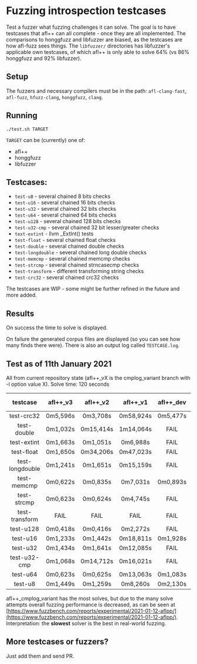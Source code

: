 # Fuzzing introspection testcases

Test a fuzzer what fuzzing challenges it can solve.
The goal is to have testcases that afl++ can all complete - once they are all implemented.
The comparisons to honggfuzz and libfuzzer are biased, as the testcases are how afl-fuzz sees things.
The `libfuzzer/` directories has libfuzzer's applicable own testcases, of which afl++ is only able to solve 64% (vs 86% honggfuzz and 92% libfuzzer).

## Setup

The fuzzers and necessary compilers must be in the path: `afl-clang-fast`, `afl-fuzz`, `hfuzz-clang`, `honggfuzz`, `clang`.

## Running

```
./test.sh TARGET
```

`TARGET` can be (currently) one of:
  * afl++
  * honggfuzz
  * libfuzzer

## Testcases:

  * `test-u8` - several chained 8 bits checks
  * `test-u16` - several chained 16 bits checks
  * `test-u32` - several chained 32 bits checks
  * `test-u64` - several chained 64 bits checks
  * `test-u128` - several chained 128 bits checks
  * `test-u32-cmp` - several chained 32 bit lesser/greater checks
  * `text-extint` - llvm _ExtInt() tests
  * `test-float` - several chained float checks
  * `test-double` - several chained double checks
  * `test-longdouble` - several chained long double checks
  * `test-memcmp` - several chained memcmp checks
  * `test-strcmp` - several chained strncasecmp checks
  * `test-transform` - different transforming string checks
  * `test-crc32` - several chained crc32 checks

The testcases are WIP - some might be further refined in the future and more added.

## Results

On success the time to solve is displayed.

On failure the generated corpus files are displayed (so you can see how many finds there were). There is also an output log called `TESTCASE.log`.

## Test as of 11th January 2021

All from current repository state (afl++_vX is the cmplog_variant branch with -l option value X).
Solve time: 120 seconds

|testcase|afl++_v3|afl++_v2|afl++_v1|afl++_dev|afl++_stable|honggfuzz-2.3|libfuzzer-12|
|:------:|:------:|:------:|:------:|:-------:|:----------:|:-----------:|:----------:|
|test-crc32|0m5,596s|0m3,708s|0m58,924s|0m5,477s|0m5,251s|FAIL|FAIL|
|test-double|0m1,032s|0m15,414s|1m14,064s|FAIL|FAIL|FAIL|FAIL|
|test-extint|0m1,663s|0m1,051s|0m6,988s|FAIL|FAIL|FAIL|FAIL|
|test-float|0m1,650s|0m34,206s|0m47,023s|FAIL|FAIL|FAIL|FAIL|
|test-longdouble|0m1,241s|0m1,651s|0m15,159s|FAIL|FAIL|FAIL|FAIL|
|test-memcmp|0m0,622s|0m0,835s|0m7,031s|0m0,893s|0m1,087s|0m1,023s|0m0,089s|
|test-strcmp|0m0,623s|0m0,624s|0m4,745s|FAIL|0m1,091s|0m1,220s|0m13,757s|
|test-transform|FAIL|FAIL|FAIL|FAIL|FAIL|0m31,420s|FAIL|
|test-u128|0m0,418s|0m0,416s|0m2,272s|FAIL|FAIL|FAIL|FAIL|
|test-u16|0m1,233s|0m1,442s|0m18,811s|0m1,928s|0m2,135s|FAIL|FAIL|
|test-u32|0m1,434s|0m1,641s|0m12,085s|FAIL|FAIL|FAIL|FAIL|
|test-u32-cmp|0m1,068s|0m14,712s|0m16,021s|FAIL|FAIL|FAIL|FAIL|
|test-u64|0m0,623s|0m0,625s|0m13,063s|0m1,083s|0m0,896s|FAIL|1m24,684s|
|test-u8|0m1,449s|0m1,259s|0m8,260s|0m2,130s|0m2,139s|FAIL|FAIL|

afl++_cmplog_variant has the most solves, but due to the many solve attempts overall fuzzing performance is decreased, as can be seen at [https://www.fuzzbench.com/reports/experimental/2021-01-12-aflpp/](https://www.fuzzbench.com/reports/experimental/2021-01-12-aflpp/).
Interpretation: the **slowest** solver is the best in real-world fuzzing.

## More testcases or fuzzers?

Just add them and send PR.
